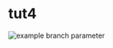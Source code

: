 # tut4
![example branch parameter](https://github.com/qingmeiiii/tut4/actions/workflows/main.yml/badge.svg)
